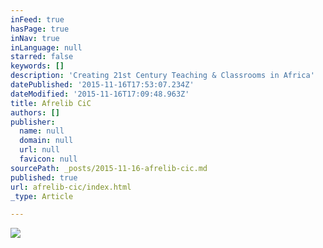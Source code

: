 ```yaml
---
inFeed: true
hasPage: true
inNav: true
inLanguage: null
starred: false
keywords: []
description: 'Creating 21st Century Teaching & Classrooms in Africa'
datePublished: '2015-11-16T17:53:07.234Z'
dateModified: '2015-11-16T17:09:48.963Z'
title: Afrelib CiC
authors: []
publisher:
  name: null
  domain: null
  url: null
  favicon: null
sourcePath: _posts/2015-11-16-afrelib-cic.md
published: true
url: afrelib-cic/index.html
_type: Article

---
```

![](https://the-grid-user-content.s3-us-west-2.amazonaws.com/9bd6a69a-7a68-439e-9cc9-1d5b0f920bf6.jpg)